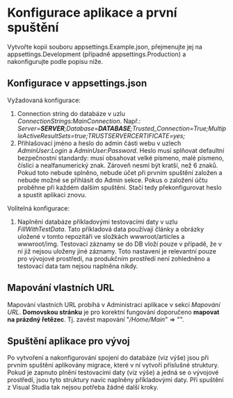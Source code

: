 ﻿# Konfigurace aplikace a první spuštění
Vytvořte kopii souboru appsettings.Example.json, přejmenujte jej na appsettings.Development (případně appsettings.Production) a nakonfigurujte podle popisu níže.

## Konfigurace v appsettings.json
Vyžadovaná konfigurace:
1) Connection string do databáze v uzlu *ConnectionStrings:MainConnection*. Např.: *Server=**SERVER**;Database=**DATABASE**;Trusted_Connection=True;MultipleActiveResultSets=true;TRUSTSERVERCERTIFICATE=yes;*
2) Přihlašovací jméno a heslo do admin části webu v uzlech *AdminUser:Login* a *AdminUser:Password*. Heslo musí splňovat defaultní bezpečnostní standardy: musí obsahovat velké písmeno, malé písmeno, číslici a nealfanumerický znak. Zároveň nesmí být kratší, než 6 znaků. Pokud toto nebude splněno, nebude účet při prvním spuštění založen a nebude možné se přihlásit do Admin sekce. Pokus o založení účtu proběhne při každém dalším spuštění. Stačí tedy překonfigurovat heslo a spustit aplikaci znovu.

Volitelná konfigurace:
1) Naplnění databáze příkladovými testovacími daty v uzlu *FillWithTestData*. Tato příkladová data používají články a obrázky uložené v tomto repozitáři ve složkách wwwroot/articles a wwwroot/img. Testovací záznamy se do DB vloží pouze v případě, že v ní již nejsou uloženy jiné záznamy. Toto nastavení je relevantní pouze pro vývojové prostředí, na produkčním prostředí není zohledněno a testovací data tam nejsou naplněna nikdy.

## Mapování vlastních URL
Mapování vlastních URL probíhá v Administraci aplikace v sekci _Mapování URL_. 
**Domovskou stránku** je pro korektní fungování doporučeno **mapovat na prázdný řetězec**. Tj. zavést mapování "_/Home/Main_" => "".

## Spuštění aplikace pro vývoj
Po vytvoření a nakonfigurování spojení do databáze (viz výše) jsou při prvním spuštění aplikovány migrace, které v ní vytvoří příslušné struktury. Pokud je zapnuto plnění testovacími daty (viz výše) a jedná se o vývojové prostředí, jsou tyto struktury navíc naplněny příkladovými daty. Při spuštění z Visual Studia tak nejsou potřeba žádné další kroky.